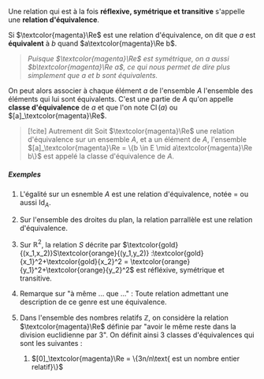 Une relation qui est à la fois **réflexive, symétrique et transitive** s'appelle une **relation d'équivalence**.

Si $\textcolor{magenta}\Re$ est une relation d'équivalence, on dit que $a$ est **équivalent** à $b$ quand $a\textcolor{magenta}\Re b$.

> *Puisque $\textcolor{magenta}\Re$ est symétrique, on a aussi $b\textcolor{magenta}\Re a$, ce qui nous permet de dire plus simplement que $a$ et $b$ sont équivalents.*

On peut alors associer à chaque élément $a$ de l'ensemble $A$ l'ensemble des éléments qui lui sont équivalents. C'est une partie de $A$ qu'on appelle **classe d'équivalence** de $a$ et que l'on note $\operatorname{Cl}(a)$ ou $[a]_\textcolor{magenta}\Re$.

>[!cite] Autrement dit
>Soit $\textcolor{magenta}\Re$ une relation d'équivalence sur un ensemble $A$, et a un élément de $A$, l'ensemble $[a]_\textcolor{magenta}\Re = \{b \in E \mid a\textcolor{magenta}\Re b\}$ est appelé la classe d'équivalence de $A$.

##### Exemples

1. L'égalité sur un esnemble $A$ est une relation d'équivalence, notée $=$ ou aussi $\operatorname{Id}_A$.
   
2. Sur l'ensemble des droites du plan, la relation parrallèle est une relation d'équivalence.
   
3. Sur $\mathbb{R}^2$, la relation $S$ décrite par $\textcolor{gold}{(x_1,x_2)}S\textcolor{orange}{(y_1,y_2)} :\textcolor{gold}{x_1}^2+\textcolor{gold}{x_2}^2 = \textcolor{orange}{y_1}^2+\textcolor{orange}{y_2}^2$ est réfléxive, symétrique et transitive.

4. Remarque sur "à même ... que ..." : Toute relation admettant une description de ce genre est une équivalence.

5. Dans l'ensemble des nombres relatifs $\mathbb{Z}$, on considère la relation $\textcolor{magenta}\Re$ définie par "avoir le même reste dans la division euclidienne par 3". On définit ainsi 3 classes d'équivalences qui sont les suivantes :
	1. $[0]_\textcolor{magenta}\Re = \{3n/n\text{ est un nombre entier relatif}\}$ 